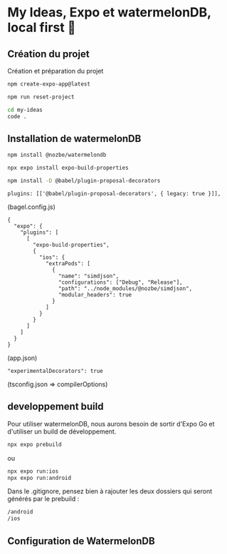 # My Ideas, Expo et watermelonDB, local first 👋

## Création du projet

Création et préparation du projet

```bash
npm create-expo-app@latest
```

```bash
npm run reset-project
```

```bash
cd my-ideas
code .
```

## Installation de watermelonDB

```bash
npm install @nozbe/watermelondb
```

```bash
npx expo install expo-build-properties
```

```bash
npm install -D @babel/plugin-proposal-decorators
```

```tsx
plugins: [['@babel/plugin-proposal-decorators', { legacy: true }]],
```

(bagel.config.js)

```tsx
{
  "expo": {
    "plugins": [
      [
        "expo-build-properties",
        {
          "ios": {
            "extraPods": [
              {
                "name": "simdjson",
                "configurations": ["Debug", "Release"],
                "path": "../node_modules/@nozbe/simdjson",
                "modular_headers": true
              }
            ]
          }
        }
      ]
    ]
  }
}
```

(app.json)

```tsx
"experimentalDecorators": true
```

(tsconfig.json => compilerOptions)

## developpement build

Pour utiliser watermelonDB, nous aurons besoin de sortir d'Expo Go et d'utiliser un build de développement.

```bash
npx expo prebuild
```

ou

```bash
npx expo run:ios
npx expo run:android
```

Dans le .gitignore, pensez bien à rajouter les deux dossiers qui seront générés par le prebuild :

```bash
/android
/ios
```

## Configuration de WatermelonDB
